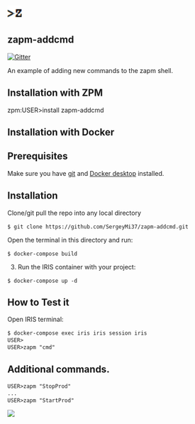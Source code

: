 ![](https://github.com/SergeyMi37/zapm-addcmd/blob/master/doc/zapm-dark.png)

## zapm-addcmd
[![Gitter](https://img.shields.io/badge/Available%20on-Intersystems%20Open%20Exchange-00b2a9.svg)](https://openexchange.intersystems.com/package/zapm-addcmd-1)

An example of adding new commands to the zapm shell.

## Installation with ZPM

zpm:USER>install zapm-addcmd

## Installation with Docker

## Prerequisites
Make sure you have [git](https://git-scm.com/book/en/v2/Getting-Started-Installing-Git) and [Docker desktop](https://www.docker.com/products/docker-desktop) installed.

## Installation 
Clone/git pull the repo into any local directory

```
$ git clone https://github.com/SergeyMi37/zapm-addcmd.git
```

Open the terminal in this directory and run:

```
$ docker-compose build
```

3. Run the IRIS container with your project:

```
$ docker-compose up -d
```

## How to Test it
Open IRIS terminal:

```
$ docker-compose exec iris iris session iris
USER>
USER>zapm "cmd"

```

## Additional commands.
```
USER>zapm "StopProd"
...
USER>zapm "StartProd"

```
![](https://github.com/SergeyMi37/zapm-addcmd/blob/master/doc/Screenshot_1.png)